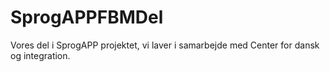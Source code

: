 # SprogAPPFBMDel
Vores del i SprogAPP projektet, vi laver i samarbejde med Center for dansk og integration.
